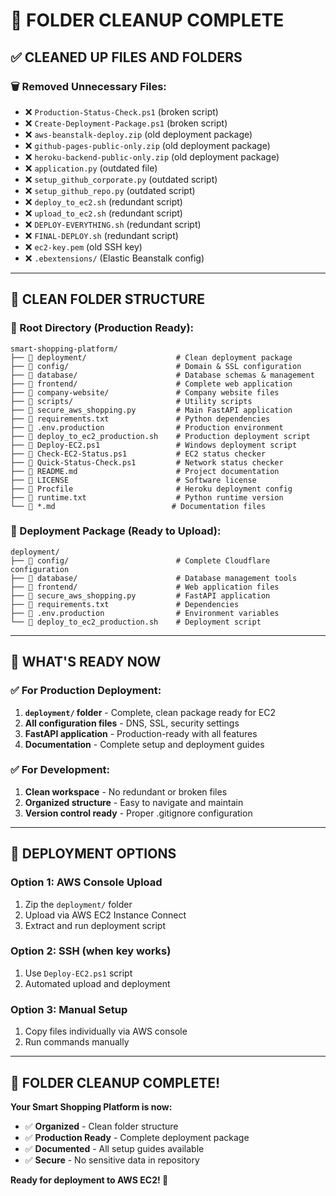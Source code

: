 # 🧹 FOLDER CLEANUP COMPLETE

## ✅ CLEANED UP FILES AND FOLDERS

### **🗑️ Removed Unnecessary Files:**
- ❌ `Production-Status-Check.ps1` (broken script)
- ❌ `Create-Deployment-Package.ps1` (broken script)
- ❌ `aws-beanstalk-deploy.zip` (old deployment package)
- ❌ `github-pages-public-only.zip` (old deployment package)
- ❌ `heroku-backend-public-only.zip` (old deployment package)
- ❌ `application.py` (outdated file)
- ❌ `setup_github_corporate.py` (outdated script)
- ❌ `setup_github_repo.py` (outdated script)
- ❌ `deploy_to_ec2.sh` (redundant script)
- ❌ `upload_to_ec2.sh` (redundant script)
- ❌ `DEPLOY-EVERYTHING.sh` (redundant script)
- ❌ `FINAL-DEPLOY.sh` (redundant script)
- ❌ `ec2-key.pem` (old SSH key)
- ❌ `.ebextensions/` (Elastic Beanstalk config)

---

## 📁 CLEAN FOLDER STRUCTURE

### **🎯 Root Directory (Production Ready):**
```
smart-shopping-platform/
├── 📁 deployment/                    # Clean deployment package
├── 📁 config/                        # Domain & SSL configuration
├── 📁 database/                      # Database schemas & management
├── 📁 frontend/                      # Complete web application
├── 📁 company-website/               # Company website files
├── 📁 scripts/                       # Utility scripts
├── 📄 secure_aws_shopping.py         # Main FastAPI application
├── 📄 requirements.txt               # Python dependencies
├── 📄 .env.production                # Production environment
├── 📄 deploy_to_ec2_production.sh    # Production deployment script
├── 📄 Deploy-EC2.ps1                 # Windows deployment script
├── 📄 Check-EC2-Status.ps1           # EC2 status checker
├── 📄 Quick-Status-Check.ps1         # Network status checker
├── 📄 README.md                      # Project documentation
├── 📄 LICENSE                        # Software license
├── 📄 Procfile                       # Heroku deployment config
├── 📄 runtime.txt                    # Python runtime version
└── 📄 *.md                          # Documentation files
```

### **🚀 Deployment Package (Ready to Upload):**
```
deployment/
├── 📁 config/                        # Complete Cloudflare configuration
├── 📁 database/                      # Database management tools
├── 📁 frontend/                      # Web application files
├── 📄 secure_aws_shopping.py         # FastAPI application
├── 📄 requirements.txt               # Dependencies
├── 📄 .env.production                # Environment variables
└── 📄 deploy_to_ec2_production.sh    # Deployment script
```

---

## 🎯 WHAT'S READY NOW

### **✅ For Production Deployment:**
1. **`deployment/` folder** - Complete, clean package ready for EC2
2. **All configuration files** - DNS, SSL, security settings
3. **FastAPI application** - Production-ready with all features
4. **Documentation** - Complete setup and deployment guides

### **✅ For Development:**
1. **Clean workspace** - No redundant or broken files
2. **Organized structure** - Easy to navigate and maintain
3. **Version control ready** - Proper .gitignore configuration

---

## 🚀 DEPLOYMENT OPTIONS

### **Option 1: AWS Console Upload**
1. Zip the `deployment/` folder
2. Upload via AWS EC2 Instance Connect
3. Extract and run deployment script

### **Option 2: SSH (when key works)**
1. Use `Deploy-EC2.ps1` script
2. Automated upload and deployment

### **Option 3: Manual Setup**
1. Copy files individually via AWS console
2. Run commands manually

---

## 🎉 FOLDER CLEANUP COMPLETE!

**Your Smart Shopping Platform is now:**
- ✅ **Organized** - Clean folder structure
- ✅ **Production Ready** - Complete deployment package
- ✅ **Documented** - All setup guides available
- ✅ **Secure** - No sensitive data in repository

**Ready for deployment to AWS EC2! 🚀**
